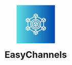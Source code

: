 <div align="center">
<img alt="EasyChannels mod icon" src="src/main/resources/assets/easychannels/icon.png" style="width: 7.5rem; height: 7.5rem; margin-top: 1rem;">

<h1 style="padding-top: 0; margin-top: 1rem">EasyChannels</h1>

</div>